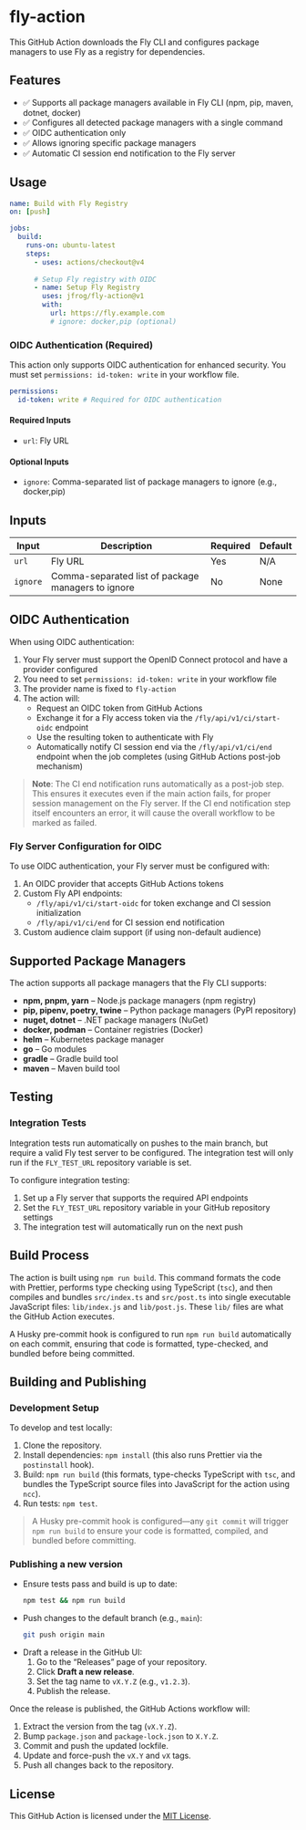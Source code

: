 # fly-action

This GitHub Action downloads the Fly CLI and configures package managers to use Fly as a registry for dependencies.

## Features

- ✅ Supports all package managers available in Fly CLI (npm, pip, maven, dotnet, docker)
- ✅ Configures all detected package managers with a single command
- ✅ OIDC authentication only
- ✅ Allows ignoring specific package managers
- ✅ Automatic CI session end notification to the Fly server

## Usage

```yaml
name: Build with Fly Registry
on: [push]

jobs:
  build:
    runs-on: ubuntu-latest
    steps:
      - uses: actions/checkout@v4
      
      # Setup Fly registry with OIDC
      - name: Setup Fly Registry
        uses: jfrog/fly-action@v1
        with:
          url: https://fly.example.com
          # ignore: docker,pip (optional)
```

### OIDC Authentication (Required)

This action only supports OIDC authentication for enhanced security. You must set `permissions: id-token: write` in your workflow file.

```yaml
permissions:
  id-token: write # Required for OIDC authentication
```

#### Required Inputs
- `url`: Fly URL

#### Optional Inputs
- `ignore`: Comma-separated list of package managers to ignore (e.g., docker,pip)

## Inputs

| Input | Description | Required | Default |
| --- | --- | --- | --- |
| `url` | Fly URL | Yes | N/A |
| `ignore` | Comma-separated list of package managers to ignore | No | None |

## OIDC Authentication

When using OIDC authentication:

1. Your Fly server must support the OpenID Connect protocol and have a provider configured
2. You need to set `permissions: id-token: write` in your workflow file
3. The provider name is fixed to `fly-action`
4. The action will:
   - Request an OIDC token from GitHub Actions
   - Exchange it for a Fly access token via the `/fly/api/v1/ci/start-oidc` endpoint
   - Use the resulting token to authenticate with Fly
   - Automatically notify CI session end via the `/fly/api/v1/ci/end` endpoint when the job completes (using GitHub Actions post-job mechanism)

> **Note**: The CI end notification runs automatically as a post-job step. This ensures it executes even if the main action fails, for proper session management on the Fly server. If the CI end notification step itself encounters an error, it will cause the overall workflow to be marked as failed.

### Fly Server Configuration for OIDC

To use OIDC authentication, your Fly server must be configured with:

1. An OIDC provider that accepts GitHub Actions tokens
2. Custom Fly API endpoints:
   - `/fly/api/v1/ci/start-oidc` for token exchange and CI session initialization
   - `/fly/api/v1/ci/end` for CI session end notification
3. Custom audience claim support (if using non-default audience)

## Supported Package Managers

The action supports all package managers that the Fly CLI supports:

- **npm, pnpm, yarn** – Node.js package managers (npm registry)
- **pip, pipenv, poetry, twine** – Python package managers (PyPI repository)
- **nuget, dotnet** – .NET package managers (NuGet)
- **docker, podman** – Container registries (Docker)
- **helm** – Kubernetes package manager
- **go** – Go modules
- **gradle** – Gradle build tool
- **maven** – Maven build tool

## Testing

### Integration Tests

Integration tests run automatically on pushes to the main branch, but require a valid Fly test server to be configured. The integration test will only run if the `FLY_TEST_URL` repository variable is set.

To configure integration testing:

1. Set up a Fly server that supports the required API endpoints
2. Set the `FLY_TEST_URL` repository variable in your GitHub repository settings
3. The integration test will automatically run on the next push

## Build Process

The action is built using `npm run build`. This command formats the code with Prettier, performs type checking using TypeScript (`tsc`), and then compiles and bundles `src/index.ts` and `src/post.ts` into single executable JavaScript files: `lib/index.js` and `lib/post.js`. These `lib/` files are what the GitHub Action executes.

A Husky pre-commit hook is configured to run `npm run build` automatically on each commit, ensuring that code is formatted, type-checked, and bundled before being committed.

## Building and Publishing

### Development Setup

To develop and test locally:

1. Clone the repository.
2. Install dependencies: `npm install` (this also runs Prettier via the `postinstall` hook).
3. Build: `npm run build` (this formats, type-checks TypeScript with `tsc`, and bundles the TypeScript source files into JavaScript for the action using `ncc`).
4. Run tests: `npm test`.

> A Husky pre-commit hook is configured—any `git commit` will trigger `npm run build` to ensure your code is formatted, compiled, and bundled before committing.

### Publishing a new version

- Ensure tests pass and build is up to date:
  ```bash
  npm test && npm run build
  ```
- Push changes to the default branch (e.g., `main`):
  ```bash
  git push origin main
  ```
- Draft a release in the GitHub UI:
  1. Go to the “Releases” page of your repository.
  2. Click **Draft a new release**.
  3. Set the tag name to `vX.Y.Z` (e.g., `v1.2.3`).
  4. Publish the release.

Once the release is published, the GitHub Actions workflow will:

1. Extract the version from the tag (`vX.Y.Z`).
2. Bump `package.json` and `package-lock.json` to `X.Y.Z`.
3. Commit and push the updated lockfile.
4. Update and force-push the `vX.Y` and `vX` tags.
5. Push all changes back to the repository.

## License

This GitHub Action is licensed under the [MIT License](LICENSE).